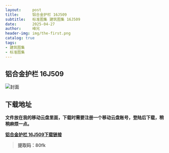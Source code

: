 ```yaml
---
layout:     post
title:      铝合金护栏 16J509
subtitle:   标准图集 建筑图集 16J509
date:       2025-04-27
author:     峰兄
header-img: img/the-first.png
catalog: true
tags:
- 建筑图集
- 标准图集
---
```

## 铝合金护栏 16J509
![封面](https://pic1.imgdb.cn/item/680c864558cb8da5c8ce93cb.jpg)

## 下载地址 ##
**文件放在我的移动云盘里面，下载时需要注册一个移动云盘账号，登陆后下载，稍稍麻烦一点。**  
  
[**铝合金护栏 16J509下载链接**](https://caiyun.139.com/m/i?105CqS7YRNcE8)

> **提取码：80fk**
